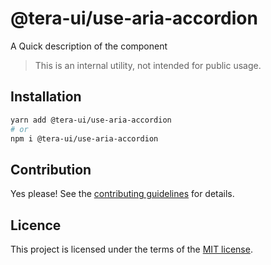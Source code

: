 # @tera-ui/use-aria-accordion

A Quick description of the component

> This is an internal utility, not intended for public usage.

## Installation

```sh
yarn add @tera-ui/use-aria-accordion
# or
npm i @tera-ui/use-aria-accordion
```

## Contribution

Yes please! See the
[contributing guidelines](https://github.com/hieumau12/tera-ui/blob/master/CONTRIBUTING.md)
for details.

## Licence

This project is licensed under the terms of the
[MIT license](https://github.com/hieumau12/tera-ui/blob/master/LICENSE).
